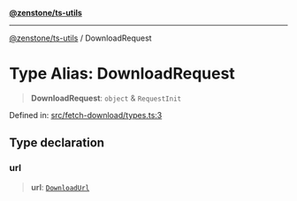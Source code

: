 [**@zenstone/ts-utils**](../README.md)

***

[@zenstone/ts-utils](../globals.md) / DownloadRequest

# Type Alias: DownloadRequest

> **DownloadRequest**: `object` & `RequestInit`

Defined in: [src/fetch-download/types.ts:3](https://github.com/janpoem/ts-utils/blob/034fdce9c8e357e20394a193c81088a159ce6f86/src/fetch-download/types.ts#L3)

## Type declaration

### url

> **url**: [`DownloadUrl`](DownloadUrl.md)
